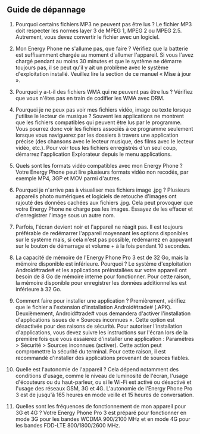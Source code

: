 ## Guide de dépannage

1.	Pourquoi certains fichiers MP3 ne peuvent pas être lus ?
Le fichier MP3 doit respecter les normes layer 3 de MPEG 1, MPEG 2 ou MPEG 2.5. Autrement, vous devez convertir le fichier avec un logiciel.

2.	Mon Energy Phone ne s'allume pas, que faire ?
Vérifiez que la batterie est suffisamment chargée au moment d'allumer l'appareil. Si vous l'avez chargé pendant au moins 30 minutes et que le système ne démarre toujours pas, il se peut qu'il y ait un problème avec le système d'exploitation installé. Veuillez lire la section de ce manuel « Mise à jour ».

3.	Pourquoi y a-t-il des fichiers WMA qui ne peuvent pas être lus ?
Vérifiez que vous n'êtes pas en train de codifier les WMA avec DRM.

4.	Pourquoi je ne peux pas voir mes fichiers vidéo, image ou texte lorsque j'utilise le lecteur de musique ?
Souvent les applications ne montrent que les fichiers compatibles qui peuvent être lus par le programme. Vous pourrez donc voir les fichiers associés à ce programme seulement lorsque vous naviguerez par les dossiers à travers une application précise (des chansons avec le lecteur musique, des films avec le lecteur vidéo, etc.). Pour voir tous les fichiers enregistrés d'un seul coup, démarrez l'application Explorateur depuis le menu applications.

5.	Quels sont les formats vidéo compatibles avec mon Energy Phone ?
Votre Energy Phone peut lire plusieurs formats vidéo non recodés, par exemple MP4, 3GP et MOV parmi d'autres.

6.	Pourquoi je n'arrive pas à visualiser mes fichiers image .jpg ?
Plusieurs appareils photo numériques et logiciels de retouche d'images ont rajouté des données cachées aux fichiers .jpg. Cela peut provoquer que votre Energy Phone ne charge pas les images. Essayez de les effacer et d'enregistrer l'image sous un autre nom.

7.	Parfois, l'écran devient noir et l'appareil ne réagit pas.
Il est toujours préférable de redémarrer l'appareil moyennant les options disponibles sur le système mais, si cela n'est pas possible, redémarrez en appuyant sur le bouton de démarrage et volume + à la fois pendant 10 secondes.

8.	La capacité de mémoire de l'Energy Phone Pro 3 est de 32 Go, mais la mémoire disponible est inférieure. Pourquoi ?
Le système d'exploitation Android#trade# et les applications préinstallées sur votre appareil ont besoin de 8 Go de mémoire interne pour fonctionner. Pour cette raison, la mémoire disponible pour enregistrer les données additionnelles est inférieure à 32 Go.

9.	Comment faire pour installer une application ?
Premièrement, vérifiez que le fichier a l'extension d'installation Android#trade# (.APK). Deuxièmement, Android#trade# vous demandera d'activer l'installation d'applications issues de « Sources inconnues ». Cette option est désactivée pour des raisons de sécurité. Pour autoriser l'installation d'applications, vous devez suivre les instructions sur l'écran lors de la première fois que vous essaierez d'installer une application : Paramètres > Sécurité > Sources inconnues (activer). Cette action peut compromettre la sécurité du terminal. Pour cette raison, il est recommandé d'installer des applications provenant de sources fiables.

10.	Quelle est l'autonomie de l'appareil ?
Cela dépend notamment des conditions d'usage, comme le niveau de luminosité de l'écran, l'usage d'écouteurs ou du haut-parleur, ou si le Wi-Fi est activé ou désactivé et l'usage des réseaux GSM, 3G et 4G. L'autonomie de l'Energy Phone Pro 3 est de jusqu'à 165 heures en mode veille et 15 heures de conversation.

11. Quelles sont les fréquences de fonctionnement de mon appareil pour 3G et 4G ?
Votre Energy Phone Pro 3 est préparé pour fonctionner en mode 3G pour les bandes WCDMA 900/2100 MHz et en mode 4G pour les bandes FDD-LTE 800/1800/2600 MHz.
